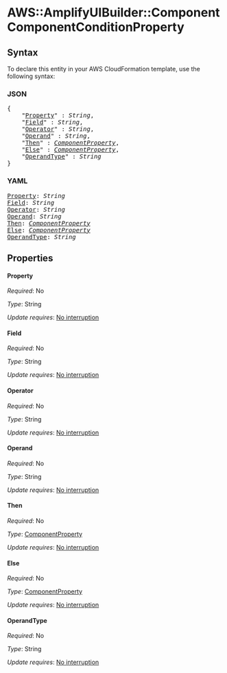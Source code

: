 # AWS::AmplifyUIBuilder::Component ComponentConditionProperty

## Syntax

To declare this entity in your AWS CloudFormation template, use the following syntax:

### JSON

<pre>
{
    "<a href="#property" title="Property">Property</a>" : <i>String</i>,
    "<a href="#field" title="Field">Field</a>" : <i>String</i>,
    "<a href="#operator" title="Operator">Operator</a>" : <i>String</i>,
    "<a href="#operand" title="Operand">Operand</a>" : <i>String</i>,
    "<a href="#then" title="Then">Then</a>" : <i><a href="componentproperty.md">ComponentProperty</a></i>,
    "<a href="#else" title="Else">Else</a>" : <i><a href="componentproperty.md">ComponentProperty</a></i>,
    "<a href="#operandtype" title="OperandType">OperandType</a>" : <i>String</i>
}
</pre>

### YAML

<pre>
<a href="#property" title="Property">Property</a>: <i>String</i>
<a href="#field" title="Field">Field</a>: <i>String</i>
<a href="#operator" title="Operator">Operator</a>: <i>String</i>
<a href="#operand" title="Operand">Operand</a>: <i>String</i>
<a href="#then" title="Then">Then</a>: <i><a href="componentproperty.md">ComponentProperty</a></i>
<a href="#else" title="Else">Else</a>: <i><a href="componentproperty.md">ComponentProperty</a></i>
<a href="#operandtype" title="OperandType">OperandType</a>: <i>String</i>
</pre>

## Properties

#### Property

_Required_: No

_Type_: String

_Update requires_: [No interruption](https://docs.aws.amazon.com/AWSCloudFormation/latest/UserGuide/using-cfn-updating-stacks-update-behaviors.html#update-no-interrupt)

#### Field

_Required_: No

_Type_: String

_Update requires_: [No interruption](https://docs.aws.amazon.com/AWSCloudFormation/latest/UserGuide/using-cfn-updating-stacks-update-behaviors.html#update-no-interrupt)

#### Operator

_Required_: No

_Type_: String

_Update requires_: [No interruption](https://docs.aws.amazon.com/AWSCloudFormation/latest/UserGuide/using-cfn-updating-stacks-update-behaviors.html#update-no-interrupt)

#### Operand

_Required_: No

_Type_: String

_Update requires_: [No interruption](https://docs.aws.amazon.com/AWSCloudFormation/latest/UserGuide/using-cfn-updating-stacks-update-behaviors.html#update-no-interrupt)

#### Then

_Required_: No

_Type_: <a href="componentproperty.md">ComponentProperty</a>

_Update requires_: [No interruption](https://docs.aws.amazon.com/AWSCloudFormation/latest/UserGuide/using-cfn-updating-stacks-update-behaviors.html#update-no-interrupt)

#### Else

_Required_: No

_Type_: <a href="componentproperty.md">ComponentProperty</a>

_Update requires_: [No interruption](https://docs.aws.amazon.com/AWSCloudFormation/latest/UserGuide/using-cfn-updating-stacks-update-behaviors.html#update-no-interrupt)

#### OperandType

_Required_: No

_Type_: String

_Update requires_: [No interruption](https://docs.aws.amazon.com/AWSCloudFormation/latest/UserGuide/using-cfn-updating-stacks-update-behaviors.html#update-no-interrupt)
